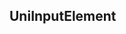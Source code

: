 ## UniInputElement

<!-- CUSTOMTYPEJSON.UniInputElement.description -->

<!-- CUSTOMTYPEJSON.UniInputElement.compatibility -->

<!-- CUSTOMTYPEJSON.UniInputElement.extends -->

<!-- CUSTOMTYPEJSON.UniInputElement.param -->

<!-- CUSTOMTYPEJSON.UniInputElement.example -->
